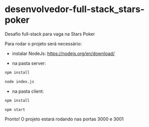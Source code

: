 # desenvolvedor-full-stack_stars-poker
Desafio full-stack para vaga na Stars Poker

Para rodar o projeto será necessário:

- instalar NodeJs: https://nodejs.org/en/download/

- na pasta server:
```bash
npm install
```
```bash
node index.js
```

- na pasta client:
```bash
npm install
```
```bash
npm start
```

Pronto! O projeto estará rodando nas portas 3000 e 3001
